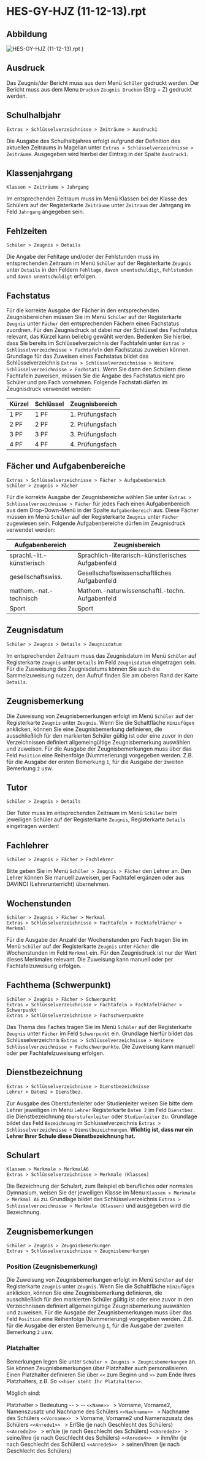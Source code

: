 # HES-GY-HJZ (11-12-13).rpt  

## Abbildung

![HES-GY-HJZ (11-12-13).rpt )](/assets/images/hes/003.png)

## Ausdruck

Das Zeugnis/der Bericht muss aus dem Menü `Schüler` gedruckt werden. Der Bericht muss aus dem Menu `Drucken` `Zeugnis Drucken` (Strg + Z) gedruckt werden.

## Schulhalbjahr

`Extras > Schlüsselverzeichnisse > Zeiträume > Ausdruck1`

Die Ausgabe des Schulhalbjahres erfolgt aufgrund der Definition des aktuellen Zeitraums in Magellan unter
`Extras > Schlüsselverzeichnisse > Zeiträume`. Ausgegeben wird hierbei der Eintrag in der Spalte `Ausdruck1`.

## Klassenjahrgang

`Klassen > Zeiträume > Jahrgang`

Im entsprechenden Zeitraum muss im Menü Klassen bei der Klasse des Schülers auf der Registerkarte `Zeiträume` unter `Zeitraum` der Jahrgang im Feld `Jahrgang` angegeben sein.

## Fehlzeiten

`Schüler > Zeugnis > Details`

Die Angabe der Fehltage und/oder der Fehlstunden muss im entsprechenden Zeitraum im Menü `Schüler` auf der Registerkarte `Zeugnis` unter `Details` in den Feldern `Fehltage`, `davon unentschuldigt`, `Fehlstunden` und `davon unentschuldigt` erfolgen.

## Fachstatus

Für die korrekte Ausgabe der Fächer in den entsprechenden Zeugnisbereichen müssen Sie im Menü `Schüler` auf der Registerkarte `Zeugnis` unter `Fächer` den entsprechenden Fächern einen Fachstatus zuordnen. Für den Zeugnisdruck ist dabei nur der Schlüssel des Fachstatus relevant, das Kürzel kann beliebig gewählt werden. Bedenken Sie hierbei, dass Sie bereits im Schlüsselverzeichnis der Fachtafeln unter `Extras > Schlüsselverzeichnisse > Fachtafeln` den Fachstatus zuweisen können. Grundlage für das Zuweisen eines Fachstatus bildet das Schlüsselverzeichnis `Extras > Schlüsselverzeichnisse > Weitere Schlüsselverzeichnisse > Fachstati`. Wenn Sie dann den Schülern diese Fachtafeln zuweisen, müssen Sie die Angabe des Fachstatus nicht pro Schüler und pro Fach vornehmen.
Folgende Fachstati dürfen im Zeugnisdruck verwendet werden:

Kürzel|Schlüssel|Zeugnisbereich
--|--|--
1 PF |1 PF |1. Prüfungsfach
2 PF |2 PF|2. Prüfungsfach
3 PF|3 PF|3. Prüfungsfach
4 PF |4 PF|4. Prüfungsfach

## Fächer und Aufgabenbereiche

`Extras > Schlüsselverzeichnisse > Fächer > Aufgabenbereich` <br/>`Schüler > Zeugnis > Fächer`

Für die korrekte Ausgabe der Zeugnisbereiche wählen Sie unter `Extras > Schlüsselverzeichnisse > Fächer` für jedes Fach einen Aufgabenbereich aus dem Drop-Down-Menü in der Spalte `Aufgabenbereich` aus. Diese Fächer müssen im Menü `Schüler` auf der Registerkarte `Zeugnis` unter `Fächer` zugewiesen sein.
Folgende Aufgabenbereiche dürfen im Zeugnisdruck verwendet werden:

Aufgabenbereich|Zeugnisbereich
--|--
sprachl.-lit.-künstlerisch|Sprachlich-literarisch-künstlerisches Aufgabenfeld
gesellschaftswiss.|Gesellschaftswissenschaftliches Aufgabenfeld
mathem.-nat.-technisch|	Mathem.-naturwissenschaftl.-techn. Aufgabenfeld
Sport|Sport

## Zeugnisdatum

`Schüler > Zeugnis > Details > Zeugnisdatum`

Im entsprechenden Zeitraum muss das Zeugnisdatum im Menü `Schüler` auf Registerkarte `Zeugnis` unter `Details` im Feld `Zeugnisdatum` eingetragen sein. Für die Zusweisung des Zeugnisdatums können Sie auch die Sammelzuweisung nutzen, den Aufruf finden Sie am oberen Rand der Karte `Details`.

## Zeugnisbemerkung

Die Zuweisung von Zeugnisbemerkungen erfolgt im Menü `Schüler` auf der Registerkarte `Zeugnis` unter `Zeugnis`. Wenn Sie die Schaltfläche `Hinzufügen` anklicken, können Sie eine Zeugnisbemerkung definieren, die ausschließlich für den markierten Schüler gültig ist oder eine zuvor in den Verzeichnissen definiert allgemeingültige Zeugnisbemerkung auswählen und zuweisen.
Für die Ausgabe der Zeugnisbemerkungen muss über das Feld `Position` eine Reihenfolge (Nummerierung) vorgegeben werden. Z.B. für die Ausgabe der ersten Bemerkung `1`, für die Ausgabe der zweiten Bemerkung `2` usw.

## Tutor

`Schüler > Zeugnis > Details`

Der Tutor muss im entsprechenden Zeitraum im Menü `Schüler` beim jeweiligen Schüler auf der Registerkarte `Zeugnis`, Registerkarte `Details` eingetragen werden!

## Fachlehrer

`Schüler > Zeugnis > Fächer > Fachlehrer`

Bitte geben Sie im Menü `Schüler > Zeugnis > Fächer` den Lehrer an. Den Lehrer können Sie manuell zuweisen, per Fachtafel ergänzen oder aus DAVINCI (Lehrerunterricht) übernehmen.

## Wochenstunden

`Schüler > Zeugnis > Fächer > Merkmal`<br/>`Extras > Schlüsselverzeichnisse > Fachtafeln > FachtafelFächer > Merkmal`

Für die Ausgabe der Anzahl der Wochenstunden pro Fach tragen Sie im Menü `Schüler` auf der Registerkarte `Zeugnis` unter `Fächer` die Wochenstunden im Feld `Merkmal` ein. Für den Zeugnisdruck ist nur der Wert dieses Merkmales relevant. Die Zuweisung kann manuell oder per Fachtafelzuweisung erfolgen.

## Fachthema (Schwerpunkt)

`Schüler > Zeugnis > Fächer > Schwerpunkt`<br/>`Extras > Schlüsselverzeichnisse > Fachtafeln > FachtafelFächer > Schwerpunkt`<br/>`Extras > Schlüsselverzeichnisse > Fachschwerpunkte`

Das Thema des Faches tragen Sie im Menü `Schüler` auf der Registerkarte `Zeugnis` unter `Fächer` im Feld `Schwerpunkt` ein. Grundlage hierfür bildet das Schlüsselverzeichnis `Extras > Schlüsselverzeichnisse > Weitere Schlüsselverzeichnisse > Fachschwerpunkte`. Die Zuweisung kann manuell oder per Fachtafelzuweisung erfolgen.

## Dienstbezeichnung

`Extras > Schlüsselverzeichnisse > Dienstbezeichnisse` <br/>`Lehrer > Daten2 > Dienstbez.`

Zur Ausgabe des  Oberstufenleiter oder Studienleiter weisen Sie bitte dem Lehrer jeweiligen im Menü `Lehrer` Registerkarte `Daten 2` im Feld `Dienstbez.` die Dienstbezeichnung `Oberstufenleiter` oder `Studienleiter` zu. Grundlage bildet das Feld `Bezeichnung` im Schlüsselverzeichnis `Extras > Schlüsselverzeichnisse > Dienstbezeichnungen`. **Wichtig ist, dass nur ein Lehrer Ihrer Schule diese Dienstbezeichnung hat.**

## Schulart

`Klassen > Merkmale > MerkmalA6`<br/>`Extras > Schlüsselverzeichnisse > Merkmale (Klassen)`

Die Bezeichnung der Schulart, zum Beispiel ob berufliches oder normales Gymnasium, weisen Sie der jeweiligen Klasse im Menu `Klassen > Merkmale > Merkmal A6` zu. Grundlage bildet das Schlüsselverzeichnis `Extras > Schlüsselverzeichnisse > Merkmale (Klassen)` und ausgegeben wird die Bezeichnung.

## Zeugnisbemerkungen

`Schüler > Zeugnis > Zeugnisbemerkungen`<br/>`Extras > Schlüsselverzeichnisse > Zeugnisbemerkungen`

### Position (Zeugnisbemerkung)

Die Zuweisung von Zeugnisbemerkungen erfolgt im Menü `Schüler` auf der Registerkarte `Zeugnis` unter `Zeugnis`. Wenn Sie die Schaltfläche `Hinzufügen` anklicken, können Sie eine Zeugnisbemerkung definieren, die ausschließlich für den markierten Schüler gültig ist oder eine zuvor in den Verzeichnissen definiert allgemeingültige Zeugnisbemerkung auswählen und zuweisen. Für die Ausgabe der Zeugnisbemerkungen muss über das Feld `Position` eine Reihenfolge (Nummerierung)
vorgegeben werden. Z.B. für die Ausgabe der ersten Bemerkung `1`, für die Ausgabe der zweiten Bemerkung `2` usw.

### Platzhalter

Bemerkungen legen Sie unter `Schüler > Zeugnis > Zeugnisbemerkungen` an. Sie können Zeugnisbemerkungen über Platzhalter auch personalisieren.  
Einen Platzhalter definieren Sie über `<<` zum Beginn und `>>` zum Ende Ihres Platzhalters, z.B.  So ``<<hier steht Ihr Platzhalter>>``.  

Möglich sind:

Platzhalter > Bedeutung
-- > --
``<<Name>> `` >  Vorname, Vorname2, Namenszusatz und Nachname des Schülers
``<<Nachname>> `` >  Nachname des Schülers
``<<Vorname>> ``  > Vorname, Vorname2 und Namenszusatz des Schülers
``<<Anrede1>> ``  >  Er/Sie (je nach Geschlecht des Schülers)
``<<Anrede2>> ``  >  er/sie (je nach Geschlecht des Schülers)
``<<Anrede3>> ``  >  seine/ihre (je nach Geschlecht des Schülers)
``<<Anrede4>> ``  >  ihm/ihr (je nach Geschlecht des Schülers)
``<<Anrede5>> ``  >  seinen/ihren (je nach Geschlecht des Schülers)
